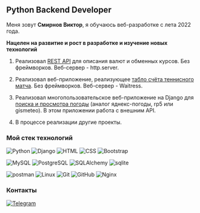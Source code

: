 ## Python Backend Developer

Меня зовут **Смирнов Виктор**, я обучаюсь веб-разработке с лета 2022 года.

**Нацелен на развитие и рост в разработке и изучение новых технологий**

1. Реализовал [REST API](https://github.com/Victor-Smirnoff/currency_exchange) для описания валют и обменных курсов. Без фреймворков. Веб-сервер - http.server.

2. Реализовал веб-приложение, реализующее [табло счёта теннисного матча](https://github.com/Victor-Smirnoff/TennisScoreboard). Без фреймворков. Веб-сервер - Waitress.

3. Реализовал многопользовательское веб-приложение на Django для [поиска и просмотра погоды](https://github.com/Victor-Smirnoff/weather) (аналог яднекс-погоды, rp5 или gismeteo). В этом приложении работа с внешним API.

4. В процессе реализации другие проекты.

### Мой стек технологий

![Python](https://img.shields.io/badge/Python-333?style=for-the-badge&logo=python&logoColor=yellow)
![Django](https://img.shields.io/badge/Django-333?style=for-the-badge&logo=django&logoColor=green)
![HTML](https://img.shields.io/badge/-HTML-333?style=for-the-badge&logo=html5)
![CSS](https://img.shields.io/badge/-CSS-333?style=for-the-badge&logo=css3&logoColor=blue)
![Bootstrap](https://img.shields.io/badge/-Bootstrap-333?style=for-the-badge&logo=Bootstrap)

![MySQL](https://img.shields.io/badge/mysql-333?style=for-the-badge&logo=mysql)
![PostgreSQL](https://img.shields.io/badge/PostgreSQL-333?style=for-the-badge&logo=PostgreSQL)
![SQLAlchemy](https://img.shields.io/badge/SQLAlchemy-333?style=for-the-badge&logo=SQLAlchemy)
![sqlite](https://img.shields.io/badge/sqlite-333?style=for-the-badge&logo=sqlite)

![postman](https://img.shields.io/badge/postman-333?style=for-the-badge&logo=postman)
![Linux](https://img.shields.io/badge/linux-333?style=for-the-badge&logo=linux)
![Git](https://img.shields.io/badge/git-333?style=for-the-badge&logo=git)
![GitHub](https://img.shields.io/badge/GitHub-333?style=for-the-badge&logo=GitHub)
![Nginx](https://img.shields.io/badge/Nginx-333?style=for-the-badge&logo=Nginx&logoColor=green)

### Контакты

[![Telegram](https://img.shields.io/badge/-Telegram-333?style=for-the-badge&logo=telegram&logoColor=27A0D9)](https://t.me/csatom/)
